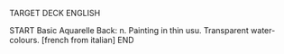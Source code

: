 TARGET DECK
ENGLISH

START
Basic
Aquarelle
Back: n. Painting in thin usu. Transparent water-colours. [french from italian]
END
